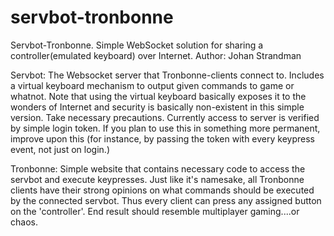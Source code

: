 # servbot-tronbonne
Servbot-Tronbonne. Simple WebSocket solution for sharing a controller(emulated keyboard) over Internet.
Author: Johan Strandman

Servbot:
The Websocket server that Tronbonne-clients connect to. Includes a virtual keyboard mechanism to output given commands to game or whatnot.
Note that using the virtual keyboard basically exposes it to the wonders of Internet and security is basically non-existent in this simple version. Take necessary precautions.
Currently access to server is verified by simple login token. If you plan to use this in something more permanent, improve upon this (for instance, by passing the token with every keypress event, not just on login.) 

Tronbonne:
Simple website that contains necessary code to access the servbot and execute keypresses. Just like it's namesake, all Tronbonne clients have their strong opinions on what commands should be executed by the connected servbot. Thus every client can press any assigned button on the 'controller'. End result should resemble multiplayer gaming....or chaos.
